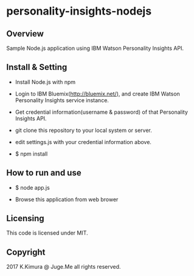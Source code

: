 # personality-insights-nodejs

## Overview

Sample Node.js application using IBM Watson Personality Insights API.

## Install & Setting

- Install Node.js with npm

- Login to IBM Bluemix(http://bluemix.net/), and create IBM Watson Personality Insights service instance.

- Get credential information(username & password) of that Personality Insights API.

- git clone this repository to your local system or server.

- edit settings.js with your credential information above.

- \$ npm install

## How to run and use

- \$ node app.js

- Browse this application from web brower

## Licensing

This code is licensed under MIT.

## Copyright

2017 K.Kimura @ Juge.Me all rights reserved.

